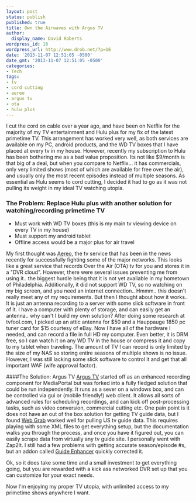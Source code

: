 ```yaml
---
layout: post
status: publish
published: true
title: Own the Airwaves with Argus TV
author:
  display_name: David Roberts
wordpress_id: 16
wordpress_url: http://www.drob.net/?p=16
date: '2013-11-07 12:51:05 -0500'
date_gmt: '2013-11-07 12:51:05 -0500'
categories:
- Tech
tags:
- tv
- cord cutting
- aereo
- argus tv
- ota
- hulu plus
---
```

I cut the cord on cable over a year ago, and have been on Netflix for the majority of my TV entertainment and Hulu plus for my fix of the latest primetime TV. This arrangement has worked very well, as both services are available on my PC, android products, and the WD TV boxes that I have placed at every tv in my house.  However, recently my subscription to Hulu has been bothering me as a bad value proposition.  Its not like $9/month is that big of a deal, but when you compare to Netflix... it has commercials, only very limited shows (most of which are available for free over the air), and usually only the most recent episodes instead of multiple seasons.  As essential as Hulu seems to cord cutting, I decided it had to go as it was not pulling its weight in my ideal TV watching utopia.

### The Problem: Replace Hulu plus with another solution for watching/recording primetime TV

- Must work with WD TV boxes (this is my main tv viewing device on every TV in my house)
- Must support my android tablet
- Offline access would be a major plus for air travel

My first thought was [Aereo](https://www.aereo.com), the tv service that has been in the news recently for successfully fighting some of the major networks.  This looks like a great service that records Over the Air (OTA) tv for you and stores it in a "DVR cloud".  However, there were several issues preventing me from using it.. the biggest hurdle being that it is not  yet available in my hometown of Philadelphia.  Additionally, it did not support WD TV, so no watching on my big screen, and you need an internet connection..   Hmmm.. this doesn't really meet any of my requirements.  But then I thought about how it works.. It is just an antenna recording to a server with some slick software in front of it.
I have a computer with plenty of storage, and can easily get an antenna.. why can't I build my own solution?
After doing some research at tvfool.com, I picked up an attic antenna for $50 and a Hauppauge 1850 pc tuner card for $15 courtesy of eBay.  Now I have all of the hardware I needed, and can record a file in full HD my computer.  Even better, it is DRM free, so I can watch it on any WD TV in the house or compress it and copy to my tablet when traveling.  The amount of TV I can record is only limited by the size of my NAS so storing entire seasons of multiple shows is no issue. However, I was still lacking some slick software to control it and get that all important WAF (wife approval factor).

####The Solution: Argus TV
[Argus TV](http://www.argus-tv.com/) started off as an enhanced recording component for MediaPortal but was forked into a fully fledged solution that could be run independently.  It runs as a sever on a windows box, and can be controlled via gui or (mobile friendly!) web client.  It allows all sorts of advanced rules for scheduling recordings, and can kick off post-processing tasks, such as video conversion, commercial cutting etc. One pain point is it does not have an out of the box solution for getting TV guide data, but I found [Web Grab](http://webgrabplus.com/) worked well for pulling US tv guide data.  This requires playing with some XML files to get everything setup, but the documentation walks you through the process, and once you have it figured out, you can easily scrape data from virtually any tv guide site.  I personally went with Zap2It.  I still had a few problems with getting accurate season/episode #s, but an addon called [Guide Enhancer](https://code.google.com/p/ftr-guide-enhancer/) quickly corrected it.

Ok, so it does take some time and a small investment to get everything going, but you are rewarded with a kick ass networked DVR set up that you can customize for your exact needs.

Now I'm enjoying my proper TV utopia, with unlimited access to my primetime shows anywhere I want.
